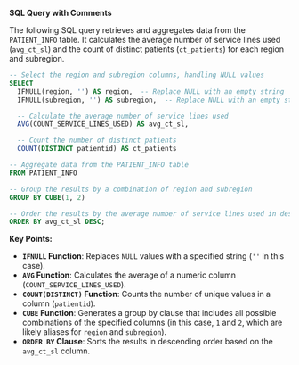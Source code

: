 **SQL Query with Comments**

The following SQL query retrieves and aggregates data from the `PATIENT_INFO` table. It calculates the average number of service lines used (`avg_ct_sl`) and the count of distinct patients (`ct_patients`) for each region and subregion.

```sql
-- Select the region and subregion columns, handling NULL values
SELECT 
  IFNULL(region, '') AS region,  -- Replace NULL with an empty string
  IFNULL(subregion, '') AS subregion,  -- Replace NULL with an empty string

  -- Calculate the average number of service lines used
  AVG(COUNT_SERVICE_LINES_USED) AS avg_ct_sl,

  -- Count the number of distinct patients
  COUNT(DISTINCT patientid) AS ct_patients

-- Aggregate data from the PATIENT_INFO table
FROM PATIENT_INFO

-- Group the results by a combination of region and subregion
GROUP BY CUBE(1, 2)

-- Order the results by the average number of service lines used in descending order
ORDER BY avg_ct_sl DESC;
```

**Key Points:**

- **`IFNULL` Function**: Replaces `NULL` values with a specified string (`''` in this case).
- **`AVG` Function**: Calculates the average of a numeric column (`COUNT_SERVICE_LINES_USED`).
- **`COUNT(DISTINCT)` Function**: Counts the number of unique values in a column (`patientid`).
- **`CUBE` Function**: Generates a group by clause that includes all possible combinations of the specified columns (in this case, `1` and `2`, which are likely aliases for `region` and `subregion`).
- **`ORDER BY` Clause**: Sorts the results in descending order based on the `avg_ct_sl` column.